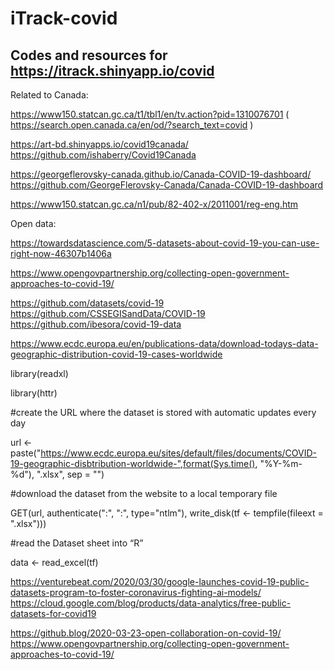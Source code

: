 # iTrack-covid


## Codes and resources for https://itrack.shinyapp.io/covid

Related to Canada:

https://www150.statcan.gc.ca/t1/tbl1/en/tv.action?pid=1310076701
( https://search.open.canada.ca/en/od/?search_text=covid )


https://art-bd.shinyapps.io/covid19canada/
https://github.com/ishaberry/Covid19Canada

https://georgeflerovsky-canada.github.io/Canada-COVID-19-dashboard/
https://github.com/GeorgeFlerovsky-Canada/Canada-COVID-19-dashboard

https://www150.statcan.gc.ca/n1/pub/82-402-x/2011001/reg-eng.htm

Open data:

https://towardsdatascience.com/5-datasets-about-covid-19-you-can-use-right-now-46307b1406a

https://www.opengovpartnership.org/collecting-open-government-approaches-to-covid-19/

https://github.com/datasets/covid-19
https://github.com/CSSEGISandData/COVID-19
https://github.com/ibesora/covid-19-data

https://www.ecdc.europa.eu/en/publications-data/download-todays-data-geographic-distribution-covid-19-cases-worldwide

library(readxl)

library(httr)

#create the URL where the dataset is stored with automatic updates every day

url <- paste("https://www.ecdc.europa.eu/sites/default/files/documents/COVID-19-geographic-disbtribution-worldwide-",format(Sys.time(), "%Y-%m-%d"), ".xlsx", sep = "")

#download the dataset from the website to a local temporary file

GET(url, authenticate(":", ":", type="ntlm"), write_disk(tf <- tempfile(fileext = ".xlsx")))

#read the Dataset sheet into “R”

data <- read_excel(tf)


https://venturebeat.com/2020/03/30/google-launches-covid-19-public-datasets-program-to-foster-coronavirus-fighting-ai-models/
https://cloud.google.com/blog/products/data-analytics/free-public-datasets-for-covid19


https://github.blog/2020-03-23-open-collaboration-on-covid-19/
https://www.opengovpartnership.org/collecting-open-government-approaches-to-covid-19/
